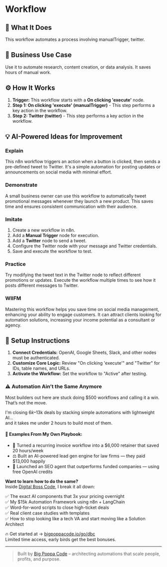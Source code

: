 # Workflow

## 🚀 What It Does
This workflow automates a process involving manualTrigger, twitter.

## 💼 Business Use Case
Use it to automate research, content creation, or data analysis. It saves hours of manual work.

## ⚙️ How It Works
1.  **Trigger:** This workflow starts with a **On clicking 'execute'** node.
2. **Step 1: On clicking 'execute' (manualTrigger)** - This step performs a key action in the workflow.
3. **Step 2: Twitter (twitter)** - This step performs a key action in the workflow.

## 💡 AI-Powered Ideas for Improvement
### Explain
This n8n workflow triggers an action when a button is clicked, then sends a pre-defined tweet to Twitter. It's a simple automation for posting updates or announcements on social media with minimal effort.

### Demonstrate
A small business owner can use this workflow to automatically tweet promotional messages whenever they launch a new product. This saves time and ensures consistent communication with their audience.

### Imitate
1. Create a new workflow in n8n.
2. Add a **Manual Trigger** node for execution.
3. Add a **Twitter** node to send a tweet.
4. Configure the Twitter node with your message and Twitter credentials.
5. Save and execute the workflow to test.

### Practice
Try modifying the tweet text in the Twitter node to reflect different promotions or updates. Execute the workflow multiple times to see how it posts different messages to Twitter.

### WIIFM
Mastering this workflow helps you save time on social media management, enhancing your ability to engage customers. It can attract clients looking for automation solutions, increasing your income potential as a consultant or agency.

## 🔧 Setup Instructions
1. **Connect Credentials:** OpenAI, Google Sheets, Slack, and other nodes must be authenticated.
2. **Customize Core Logic:** Review "On clicking 'execute'" and "Twitter" for IDs, table names, and URLs.
3. **Activate the Workflow:** Set the workflow to "Active" after testing.

### ⚠️ Automation Ain’t the Same Anymore

Most builders out here are stuck doing $500 workflows and calling it a win.  
That’s not the move.  

I'm closing $6k–$13k deals by stacking simple automations with lightweight AI...  
and it takes me under 2 hours to build most of them.

#### 🧠 Examples From My Own Playbook:
- 🔁 Turned a recurring invoice workflow into a $6,000 retainer that saved 20 hours/week  
- ⚖️ Built an AI-powered lead gen engine for law firms — they paid $13,000 happily  
- 🚀 Launched an SEO agent that outperforms funded companies — using free OpenAI credits  

**Want to learn how to do the same?**  
Inside [Digital Boss Code](https://bigpoppacode.io/go/dbc), I break it all down:

✅ The exact AI components that 3x your pricing overnight  
✅ My $15k Automation Framework using n8n + LangChain  
✅ Word-for-word scripts to close high-ticket deals  
✅ Real client case studies with templates  
✅ How to stop looking like a tech VA and start moving like a Solution Architect  

🔥 Get started at → [bigpoppacode.io/go/dbc](https://bigpoppacode.io/go/dbc)  
Limited time access, early birds get the best bonuses.

---
> Built by [Big Poppa Code](https://bigpoppacode.io) – architecting automations that scale people, profits, and purpose.
